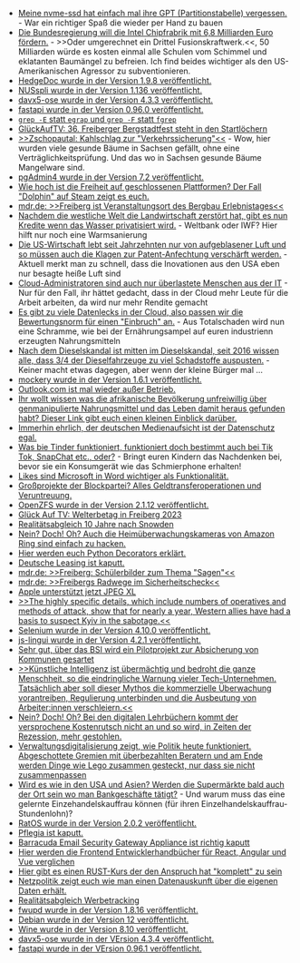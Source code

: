 * [Meine nvme-ssd hat einfach mal ihre GPT (Partitionstabelle) vergessen.](https://artodeto.bazzline.net/archives/19993-ssd-just-lost-its-partition-table.html) - War ein richtiger Spaß die wieder per Hand zu bauen
* [Die Bundesregierung will die Intel Chipfrabrik mit 6,8 Milliarden Euro fördern.](https://blog.fefe.de/?ts=9a84a5dd) - >>Oder umgerechnet ein Drittel Fusionskraftwerk.<<, 50 Milliarden würde es kosten einmal alle Schulen vom Schimmel und eklatanten Baumängel zu befreien. Ich find beides wichtiger als den US-Amerikanischen Agressor zu subventionieren.
* [HedgeDoc wurde in der Version 1.9.8 veröffentlicht.](https://github.com/hedgedoc/hedgedoc/releases/tag/1.9.8)
* [NUSspli wurde in der Version 1.136 veröffentlicht.](https://github.com/V10lator/NUSspli/releases/tag/v1.136)
* [davx5-ose wurde in der Version 4.3.3 veröffentlicht.](https://github.com/bitfireAT/davx5-ose/releases/tag/v4.3.3-ose)
* [fastapi wurde in der Version 0.96.0 veröffentlicht.](https://github.com/tiangolo/fastapi/releases/tag/0.96.0)
* [`grep -E` statt `egrap` und `grep -F` statt `fgrep`](https://utcc.utoronto.ca/~cks/space/blog/linux/GNUGrepVersusEcology)
* [GlückAufTV: 36. Freiberger Bergstadtfest steht in den Startlöchern](https://www.youtube.com/watch?v=ay4lZuMWFhE)
* [>>Zschopautal: Kahlschlag zur "Verkehrssicherung"<<](https://sachsen.nabu.de/news/2023/33447.html) - Wow, hier wurden viele gesunde Bäume in Sachsen gefällt, ohne eine Verträglichkeitsprüfung. Und das wo in Sachsen gesunde Bäume Mangelware sind.
* [pgAdmin4 wurde in der Version 7.2 veröffentlicht.](https://www.postgresql.org/about/news/pgadmin-4-v72-released-2647/)
* [Wie hoch ist die Freiheit auf geschlossenen Plattformen? Der Fall "Dolphin" auf Steam zeigt es euch.](https://tarnkappe.info/artikel/gaming/valve-half-nintendo-den-dolphin-emulator-von-steam-zu-entfernen-275854.html)
* [mdr.de: >>Freiberg ist Veranstaltungsort des Bergbau Erlebnistages<<](https://www.mdr.de/video/mdr-videos/a/video-727756.html)
* [Nachdem die westliche Welt die Landwirtschaft zerstört hat, gibt es nun Kredite wenn das Wasser privatisiert wird.](https://netzfrauen.org/2023/06/04/wasser-7/) - Weltbank oder IWF? Hier hilft nur noch eine Warmsanierung
* [Die US-Wirtschaft lebt seit Jahrzehnten nur von aufgeblasener Luft und so müssen auch die Klagen zur Patent-Anfechtung verschärft werden.](http://blog.fefe.de/?ts=9a80f4e4) - Aktuell merkt man zu schnell, dass die Inovationen aus den USA eben nur besagte heiße Luft sind
* [Cloud-Administratoren sind auch nur überlastete Menschen aus der IT](http://blog.fefe.de/?ts=9a80e60e) - Nur für den Fall, ihr hättet gedacht, dass in der Cloud mehr Leute für die Arbeit arbeiten, da wird nur mehr Rendite gemacht
* [Es gibt zu viele Datenlecks in der Cloud, also passen wir die Bewertungsnorm für einen "Einbruch" an.](http://blog.fefe.de/?ts=9a830af4) - Aus Totalschaden wird nun eine Schramme, wie bei der Ernährungsampel auf euren industrienn erzeugten Nahrungsmitteln
* [Nach dem Dieselskandal ist mitten im Dieselskandal, seit 2016 wissen alle, dass 3/4 der Dieselfahrzeuge zu viel Schadstoffe auspusten.](http://blog.fefe.de/?ts=9a837bd4) - Keiner macht etwas dagegen, aber wenn der kleine Bürger mal ... 
* [mockery wurde in der Version 1.6.1 veröffentlicht.](https://github.com/mockery/mockery/releases/tag/1.6.1)
* [Outlook.com ist mal wieder außer Betrieb.](https://www.bleepingcomputer.com/news/microsoft/microsofts-outlookcom-is-down-again-on-mobile-web/)
* [Ihr wollt wissen was die afrikanische Bevölkerung unfreiwillig über genmanipulierte Nahrungsmittel und das Leben damit heraus gefunden habt? Dieser Link gibt euch einen kleinen Einblick darüber.](https://netzfrauen.org/2023/06/05/africa-38/)
* [Immerhin ehrlich, der deutschen Medienaufsicht ist der Datenschutz egal.](https://netzpolitik.org/2023/kein-porno-ohne-ausweis-der-medienaufsicht-ist-datenschutz-wumpe/)
* [Was bie Tinder funktioniert, funktioniert doch bestimmt auch bei Tik Tok, SnapChat etc., oder?](https://tarnkappe.info/artikel/it-sicherheit/online-betrug/tinder-trading-scam-neue-betrugsmasche-breitet-sich-aus-275914.html) - Bringt euren Kindern das Nachdenken bei, bevor sie ein Konsumgerät wie das Schmierphone erhalten!
* [Likes sind Microsoft in Word wichtiger als Funktionalität.](https://www.borncity.com/blog/2023/06/06/verkehrte-welt-word-bekommt-like-button-dafr-fallen-shortcuts-weg/)
* [Großprojekte der Blockpartei? Alles Geldtransferoperationen und Veruntreuung.](http://blog.fefe.de/?ts=9a817269)
* [OpenZFS wurde in der Version 2.1.12 veröffentlicht.](https://github.com/openzfs/zfs/releases/tag/zfs-2.1.12)
* [Glück Auf TV: Welterbetag in Freiberg 2023](https://www.youtube.com/watch?v=U3rgvFX2Yl0)
* [Realitätsabgleich 10 Jahre nach Snowden](https://netzpolitik.org/2023/zehn-jahre-snowden-den-geheimdiensten-endlich-grenzen-setzen/)
* [Nein? Doch! Oh? Auch die Heimüberwachungskameras von Amazon Ring sind einfach zu hacken.](https://netzpolitik.org/2023/sicherheitsluecke-einbrecher-koennten-heimueberwachungskamera-von-amazon-ring-einfach-abschalten/)
* [Hier werden euch Python Decorators erklärt.](https://www.freecodecamp.org/news/python-decorators-explained/)
* [Deutsche Leasing ist kaputt.](https://www.borncity.com/blog/2023/06/06/deutsche-leasing-nach-cyberangriff-seit-3-juni-2023-offline/)
* [mdr.de: >>Freiberg: Schülerbilder zum Thema "Sagen"<<](https://www.mdr.de/video/mdr-videos/a/video-728338.html)
* [mdr.de: >>Freibergs Radwege im Sicherheitscheck<<](https://www.mdr.de/video/mdr-videos/a/video-728306.html)
* [Apple unterstützt jetzt JPEG XL](http://blog.fefe.de/?ts=9a7e4b72)
* [>>The highly specific details, which include numbers of operatives and methods of attack, show that for nearly a year, Western allies have had a basis to suspect Kyiv in the sabotage.<<](http://blog.fefe.de/?ts=9a7e83f6)
* [Selenium wurde in der Version 4.10.0 veröffentlicht.](https://github.com/SeleniumHQ/selenium/releases/tag/selenium-4.10.0)
* [js-lingui wurde in der Version 4.2.1 veröffentlicht.](https://github.com/lingui/js-lingui/releases/tag/v4.2.1)
* [Sehr gut, über das BSI wird ein Pilotprojekt zur Absicherung von Kommunen gesartet](https://www.linux-magazin.de/news/bsi-startet-pilotprojekt-zur-absicherung-von-kommunen/)
* [>>Künstliche Intelligenz ist übermächtig und bedroht die ganze Menschheit, so die eindringliche Warnung vieler Tech-Unternehmen. Tatsächlich aber soll dieser Mythos die kommerzielle Überwachung vorantreiben, Regulierung unterbinden und die Ausbeutung von Arbeiter:innen verschleiern.<<](https://netzpolitik.org/2023/kuenstliche-intelligenz-vermessung-bis-ins-innerste/)
* [Nein? Doch! Oh? Bei den digitalen Lehrbüchern kommt der versprochene Kostenrutsch nicht an und so wird, in Zeiten der Rezession, mehr gestohlen.](https://tarnkappe.info/artikel/e-books/rights-alliance-hohe-lehrbuchpreise-treiben-studenten-in-piraterie-275995.html)
* [Verwaltungsdigitalisierung zeigt, wie Politik heute funktioniert. Abgeschottete Gremien mit überbezahlten Beratern und am Ende werden Dinge wie Lego zusammen gesteckt, nur dass sie nicht zusammenpassen](https://netzpolitik.org/2023/verwaltungsdigitalisierung-von-beratern-abgeschotteten-gremien-und-zusammengewuerfelten-baukaesten/)
* [Wird es wie in den USA und Asien? Werden die Supermärkte bald auch der Ort sein wo man Bankgeschäfte tätigt?](http://blog.fefe.de/?ts=9a7cd7f1) - Und warum muss das eine gelernte Einzehandelskauffrau können (für ihren Einzelhandelskauffrau-Stundenlohn)?
* [RatOS wurde in der Version 2.0.2 veröffentlicht.](https://github.com/Rat-OS/RatOS/releases/tag/v2.0.2)
* [Pflegia ist kaputt.](https://www.borncity.com/blog/2023/06/09/datenleck-beim-pflege-job-suche-portal-pflegia/)
* [Barracuda Email Security Gateway Appliance ist richtig kaputt](https://www.borncity.com/blog/2023/06/08/barracuda-email-security-gateway-appliance-esg-sofort-austauschen/)
* [Hier werden die Frontend Entwicklerhandbücher für React, Angular und Vue verglichen](https://www.freecodecamp.org/news/front-end-javascript-development-react-angular-vue-compared/)
* [Hier gibt es einen RUST-Kurs der den Anspruch hat "komplett" zu sein](https://www.freecodecamp.org/news/rust-programming-course-for-beginners/)
* [Netzpolitik zeigt euch wie man einen Datenauskunft über die eigenen Daten erhält.](https://netzpolitik.org/2023/auskunftsanfragen-so-findest-du-heraus-was-datenhaendler-ueber-dich-gespeichert-haben/)
* [Realitätsabgleich Werbetracking](https://netzpolitik.org/2023/adsquare_theadex_emetriq_werbetracking-wie-deutsche-firmen-am-geschaeft-mit-unseren-daten-verdienen/)
* [fwupd wurde in der Version 1.8.16 veröffentlicht.](https://github.com/fwupd/fwupd/releases/tag/1.8.16)
* [Debian wurde in der Version 12 veröffentlicht.](https://lwn.net/Articles/934361/)
* [Wine wurde in der Version 8.10 veröffentlicht.](https://www.phoronix.com/news/Wine-8.10-Released)
* [davx5-ose wurde in der VErsion 4.3.4 veröffentlicht.](https://github.com/bitfireAT/davx5-ose/releases/tag/v4.3.4-ose)
* [fastapi wurde in der VErsion 0.96.1 veröffentlicht.](https://github.com/tiangolo/fastapi/releases/tag/0.96.1)

